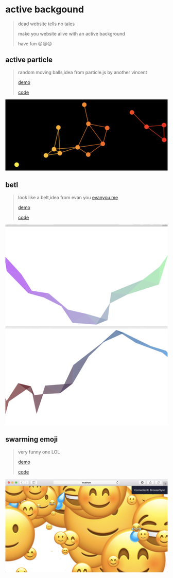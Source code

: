 # active backgound
> dead website tells no tales
> 
> make you website alive with an active background
> 
> have fun 😉😉😉

##	active particle
> random moving balls,idea from particle.js by another vincent 
> 
> [demo](https://vincentmrlau.github.io/active-background/src/active-particle/)
> 
> [code](https://github.com/vincentmrlau/active-background/tree/master/src/active-particle)

![](https://raw.githubusercontent.com/vincentmrlau/active-background/master/images/particle.png)

##	betl
> look like a belt,idea from evan you [evanyou.me](evanyou.me)
> 
> [demo](https://vincentmrlau.github.io/active-background/src/belt/)
> 
> [code](https://github.com/vincentmrlau/active-background/tree/master/src/belt)

![](https://raw.githubusercontent.com/vincentmrlau/active-background/master/images/belt-1.png)
![](https://raw.githubusercontent.com/vincentmrlau/active-background/master/images/belt-2.png)

## swarming emoji
> very funny one LOL
> 
> [demo](https://vincentmrlau.github.io/active-background/src/swarming-emoji/)
> 
> [code](https://github.com/vincentmrlau/active-background/tree/master/src/belt)

![](https://raw.githubusercontent.com/vincentmrlau/active-background/master/images/emoji.jpg)

